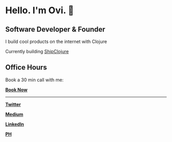 # Hello. I'm Ovi. 👋

## Software Developer & Founder
I build cool products on the internet with Clojure

Currently building [ShipClojure](https://shipclojure.com)

## Office Hours

Book a 30 min call with me:

**[Book Now](https://fantastical.app/ovidiustoica1094/vollm-chat)**

--- 
**[Twitter](https://twitter.com/ovstoica)**

**[Medium](https://medium.com/@ovidiu.stoica1094)**

**[LinkedIn](https://www.linkedin.com/in/ovistoica/)**

**[PH](https://www.producthunt.com/@stoica94)**
